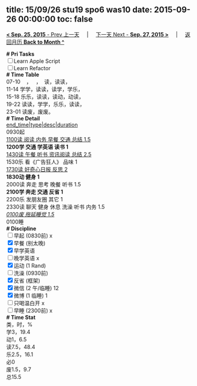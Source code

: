 title: 15/09/26 stu19 spo6 was10
date: 2015-09-26 00:00:00
toc: false
---
[**< Sep. 25, 2015** - Prev 上一天](/lifelogs/2015/09/d25.html) &nbsp; &nbsp; | &nbsp; &nbsp; [下一天 Next - **Sep. 27, 2015 >**](/lifelogs/2015/09/d27.html) &nbsp; &nbsp; |  &nbsp; &nbsp; [返回月历 **Back to Month ^**](/lifelogs/2015/09/index.html)
<br/><div><b># Pri Tasks</b></div><div><input type="checkbox"/>Learn Apple Script</div><div><input type="checkbox"/>Learn Refactor</div><div><b># Time Table</b></div><div>07-10    ，   ，  读，读读，</div><div>11-14 学学，读读，读学，学乐，</div><div>15-18 乐乐，读读，读动，动读，</div><div>19-22 读读，学学，乐乐，读读，</div><div>23-01 读废，废废。</div><div><b># Time Detail</b></div><div><u>end_time|type|desc|duration</u></div><div>0930起</div><div><u>1100读 阅读 内务 早餐 交通 总结 1.5</u></div><div><b>1200学 交通 学英语 读书 1</b></div><div><u>1430读 午餐 听书 资讯阅读 总结 2.5</u></div><div>1530乐 看《广告狂人》 品味 1</div><div><u>1730读 好奇心日报 反思 2</u></div><div><b>1830动 健身 1</b></div><div>2000读 奔走 思考 晚餐 听书 1.5</div><div><b>2100学 奔走 交通 反省 1</b></div><div>2200乐 发朋友圈 其它 1</div><div>2330读 聊天 健身 休息 洗澡 听书 内务 1.5</div><div><u><i>0100废 拖延睡觉 1.5</i></u></div><div>0100睡</div><div><b># Discipline</b></div><div><input type="checkbox"/>早起 (0830前) x</div><div><input checked="true" type="checkbox"/>早餐 (别太晚)</div><div><input checked="true" type="checkbox"/>早学英语</div><div><input type="checkbox"/>晚学英语 x</div><div><input checked="true" type="checkbox"/>运动 (1 Rand)</div><div><input type="checkbox"/>洗澡 (0930前)</div><div><input checked="true" type="checkbox"/>反省 (框架)</div><div><input checked="true" type="checkbox"/>微信 (2 午/临睡) 12</div><div><input checked="true" type="checkbox"/>微博 (1 临睡) 1</div><div><input type="checkbox"/>只喝温白开 x</div><div><input type="checkbox"/>早睡 (2300前) x</div><div><b># Time Stat</b></div><div>类，时，%</div><div>学3，19.4</div><div>动1，6.5</div><div>读7.5，48.4</div><div>乐2.5，16.1</div><div>必0</div><div>废1.5，9.7</div><div>总15.5</div>